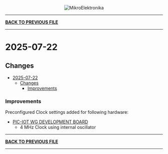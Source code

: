 
<p align="center">
  <img src="http://www.mikroe.com/img/designs/beta/logo_small.png?raw=true" alt="MikroElektronika"/>
</p>

---

**[BACK TO PREVIOUS FILE](../changelog.md)**

---

# 2025-07-22

## Changes

- [2025-07-22](#2025-07-22)
  - [Changes](#changes)
    + [Improvements](#improvements)

### Improvements

Preconfigured Clock settings added for following hardware:

+ [PIC-IOT WG DEVELOPMENT BOARD](https://www.microchip.com/en-us/development-tool/AC164164)
  + 4 MHz Clock using internal oscillator

---

**[BACK TO PREVIOUS FILE](../changelog.md)**

---
